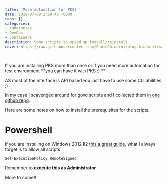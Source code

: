 ```yaml
---
title: 'More automation for PKS? '
date: 2018-07-09 2:29:43 +0000
tags: []
categories:
- Kubernetes
- DevOps
- Containers
description: Some scripts to speed up install/reinstall
cover: https://raw.githubusercontent.com/FabioChiodini/blog.kiodo.it/master/images/aalt3.jpg

---
```


If you are installing PKS more than once or if you need more automation for test environment **you can have it with PKS :) **

AS most of the interface is API based you just have to use some CLI abilities ;)

In my case I scavenged around for good scripts and I collected them [in one github repo](https://github.com/FabioChiodini/pks_scripts).

Here are some notes on how to install the prerequisites for the scripts.

# Powershell

if you are installing on Windows 2012 R2 [this a great guide](http://thesolving.com/virtualization/how-to-install-and-configure-vmware-powercli-version-10/), what I always forget is to allow all scripts

    Set-ExecutionPolicy RemoteSigned

Remember to **execute this as Administrator**

More to come!!
